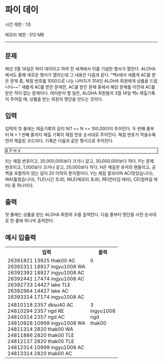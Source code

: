 <style>
.sample-data * {
    vertical-align: top;
}
</style>

# 파이 데이

<p>시간 제한 : 1초</p>
<p>메모리 제한 : 512 MB </p>

---

## 문제

<p>매년 3월 14일은 파이 데이라고 하여 전 세계에서 이를 기념한 행사가 열린다. ALOHA 에서도 올해 새로운 행사가 열리는데 그 내용은 다음과 같다.
“백x에서 새롭게 AC를 받은 문제 중, 채점 번호를 1000으로 나눈 나머지가 314인 ALOHA 회원에게 상품을 드립니다~~”
새롭게 AC를 받은 문제란, AC를 받은 문제 중에서 해당 문제를 이전에 AC를 받은 적이 없는 문제이다.
여러분이 할 일은, ALOHA 회원들의 3월 14일 백x 제출기록이 주어질 때, 상품을 받는 회원의 명단을 만드는 것이다.</p>

## 입력

<p>입력의 첫 줄에는 제출기록의 길이 N(1 <= N <= 100,000)이 주어진다.
두 번째 줄부터 N + 1 번째 줄까지 제출 기록이 채점 번호 순서대로 주어진다. 채점 번호가 작을수록 먼저 제출된 코드이다. 기록은 다음과 같은 형식으로 주어진다.</p>
<p style="border: 1px solid black"> X P H V</p>
<p>X는 채점 번호이고, 20,000,000보다 크거나 같고, 30,000,000보다 작다.
P는 문제 번호이고, 1,000보다 크거나 같고, 20,000보다 작다.
H은 제출한 유저의 핸들이고, 공백을 포함하지 않는 길이 20 이하의 문자열이다.
V는 채점 결과이며 AC(맞았습니다), WA(틀렸습니다), TLE(시간 초과), MLE(메모리 초과), RE(런타임 에러), CE(컴파일 에러) 중 하나이다.</p>

## 출력

<p>첫 줄에는 상품을 받는 ALOHA 회원의 수를 출력한다. 다음 줄부터 명단을 사전 순서대로 한 줄에 하나씩 출력한다.</p>

## 예시 입출력

<table class="sample-data">
    <tr>
        <th>입력</th>
        <th>출력</th>
    </tr>
    <tr>
        <td>
            26391821 13925 thak00 AC <br>
            26392311 18917 ingyu1008 WA <br>
            26392392 18927 ingyu1008 AC <br>
            26392441 17474 ingyu1008 AC <br>
            26392733 14427 lake TLE <br>
            26392964 14427 lake AC <br>
            26393314 17174 ingyu1008 AC <br> 
        </td>
        <td>0</td>
    </tr>
    <tr>
        <td>
            24810118 2357 dksu40 AC <br>
            24810294 2357 ngd RE <br>
            24810314 2357 ngd AC <br>
            24810928 10999 ingyu1008 WA <br>
            24811314 2820 thak00 WA <br>
            24811886 2820 thak00 TLE <br>
            24812137 2820 thak00 TLE <br>
            24812314 10999 ingyu1008 AC <br>
            24813314 2820 thak00 AC <br>
        </td>
        <td>
            3 <br>
            ingyu1008 <br>
            ngd <br>
            thak00 <br>
        </td>
    </tr>
    
</table>
